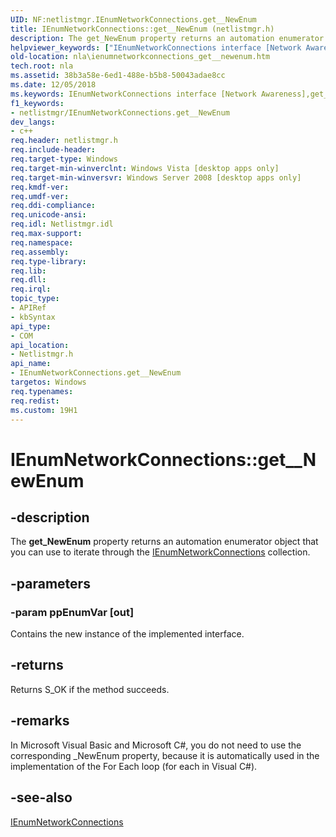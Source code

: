 ```yaml
---
UID: NF:netlistmgr.IEnumNetworkConnections.get__NewEnum
title: IEnumNetworkConnections::get__NewEnum (netlistmgr.h)
description: The get_NewEnum property returns an automation enumerator object that you can use to iterate through the IEnumNetworkConnections collection.
helpviewer_keywords: ["IEnumNetworkConnections interface [Network Awareness]","get__NewEnum method","IEnumNetworkConnections.get__NewEnum","IEnumNetworkConnections::get__NewEnum","get__NewEnum","get__NewEnum method [Network Awareness]","get__NewEnum method [Network Awareness]","IEnumNetworkConnections interface","netlistmgr/IEnumNetworkConnections::get__NewEnum","nla.ienumnetworkconnections_get__newenum"]
old-location: nla\ienumnetworkconnections_get__newenum.htm
tech.root: nla
ms.assetid: 38b3a58e-6ed1-488e-b5b8-50043adae8cc
ms.date: 12/05/2018
ms.keywords: IEnumNetworkConnections interface [Network Awareness],get__NewEnum method, IEnumNetworkConnections.get__NewEnum, IEnumNetworkConnections::get__NewEnum, get__NewEnum, get__NewEnum method [Network Awareness], get__NewEnum method [Network Awareness],IEnumNetworkConnections interface, netlistmgr/IEnumNetworkConnections::get__NewEnum, nla.ienumnetworkconnections_get__newenum
f1_keywords:
- netlistmgr/IEnumNetworkConnections.get__NewEnum
dev_langs:
- c++
req.header: netlistmgr.h
req.include-header: 
req.target-type: Windows
req.target-min-winverclnt: Windows Vista [desktop apps only]
req.target-min-winversvr: Windows Server 2008 [desktop apps only]
req.kmdf-ver: 
req.umdf-ver: 
req.ddi-compliance: 
req.unicode-ansi: 
req.idl: Netlistmgr.idl
req.max-support: 
req.namespace: 
req.assembly: 
req.type-library: 
req.lib: 
req.dll: 
req.irql: 
topic_type:
- APIRef
- kbSyntax
api_type:
- COM
api_location:
- Netlistmgr.h
api_name:
- IEnumNetworkConnections.get__NewEnum
targetos: Windows
req.typenames: 
req.redist: 
ms.custom: 19H1
---
```


# IEnumNetworkConnections::get__NewEnum


## -description


The <b>get_NewEnum</b> property returns an automation enumerator object that you can use to iterate through the <a href="https://docs.microsoft.com/windows/desktop/api/netlistmgr/nn-netlistmgr-ienumnetworkconnections">IEnumNetworkConnections</a> collection. 


## -parameters




### -param ppEnumVar [out]

Contains the new instance of the implemented interface.


## -returns



Returns S_OK if the method succeeds.




## -remarks



In Microsoft Visual Basic and Microsoft C#, you do not need to use the corresponding _NewEnum property, because it is automatically used in the implementation of  the For Each loop (for each in Visual C#).




## -see-also




<a href="https://docs.microsoft.com/windows/desktop/api/netlistmgr/nn-netlistmgr-ienumnetworkconnections">IEnumNetworkConnections</a>
 

 

